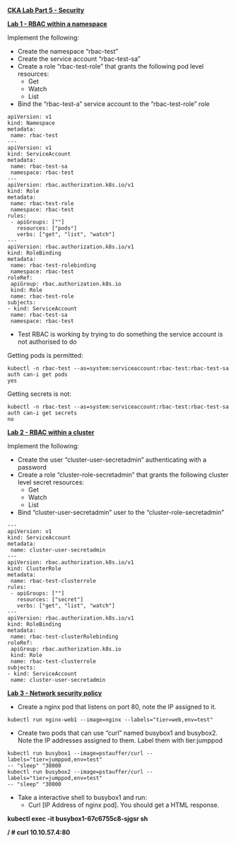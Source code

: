 

**<span style="text-decoration:underline;">CKA Lab Part 5 - Security</span>**

**<span style="text-decoration:underline;">Lab 1 - RBAC within a namespace</span>**

Implement the following:



*   Create the namespace “rbac-test”
*   Create the service account “rbac-test-sa”
*   Create a role “rbac-test-role” that grants the following pod level resources:
    *   Get
    *   Watch
    *   List
*   Bind the “rbac-test-a” service account to the “rbac-test-role” role


```
apiVersion: v1
kind: Namespace
metadata:
 name: rbac-test
---
apiVersion: v1
kind: ServiceAccount
metadata:
 name: rbac-test-sa
 namespace: rbac-test
---
apiVersion: rbac.authorization.k8s.io/v1
kind: Role
metadata:
 name: rbac-test-role
 namespace: rbac-test
rules:
 - apiGroups: [""]
   resources: ["pods"]
   verbs: ["get", "list", "watch"]
---
apiVersion: rbac.authorization.k8s.io/v1
kind: RoleBinding
metadata:
 name: rbac-test-rolebinding
 namespace: rbac-test
roleRef:
 apiGroup: rbac.authorization.k8s.io
 kind: Role
 name: rbac-test-role
subjects:
- kind: ServiceAccount
 name: rbac-test-sa
 namespace: rbac-test

```



*   Test RBAC is working by trying to do something the service account is not authorised to do

Getting pods is permitted:


```
kubectl -n rbac-test --as=system:serviceaccount:rbac-test:rbac-test-sa auth can-i get pods
yes
```


Getting secrets is not:


```
kubectl -n rbac-test --as=system:serviceaccount:rbac-test:rbac-test-sa auth can-i get secrets
no
```


**<span style="text-decoration:underline;">Lab 2 - RBAC within a cluster</span>**

Implement the following:



*   Create the user “cluster-user-secretadmin” authenticating with a password
*   Create a role “cluster-role-secretadmin” that grants the following cluster level secret resources:
    *   Get
    *   Watch
    *   List
*   Bind “cluster-user-secretadmin” user to the “cluster-role-secretadmin”


```
---
apiVersion: v1
kind: ServiceAccount
metadata:
 name: cluster-user-secretadmin
---
apiVersion: rbac.authorization.k8s.io/v1
kind: ClusterRole
metadata:
 name: rbac-test-clusterrole
rules:
 - apiGroups: [""]
   resources: ["secret"]
   verbs: ["get", "list", "watch"]
---
apiVersion: rbac.authorization.k8s.io/v1
kind: RoleBinding
metadata:
 name: rbac-test-clusterRolebinding
roleRef:
 apiGroup: rbac.authorization.k8s.io
 kind: Role
 name: rbac-test-clusterrole
subjects:
- kind: ServiceAccount
 name: cluster-user-secretadmin
```


**<span style="text-decoration:underline;">Lab 3 - Network security policy</span>**



*   Create a nginx pod that listens on port 80, note the IP assigned to it.


```
kubectl run nginx-web1 --image=nginx --labels="tier=web,env=test"

```



*   Create two pods that can use “curl” named busybox1 and busybox2. Note the IP addresses assigned to them. Label them with tier:jumppod


```
kubectl run busybox1 --image=pstauffer/curl --labels="tier=jumppod,env=test"
-- "sleep" "30000
kubectl run busybox2 --image=pstauffer/curl --labels="tier=jumppod,env=test"
-- "sleep" "30000

```



*   Take a interactive shell to busybox1 and run:
    *   Curl [IP Address of nginx pod]. You should get a HTML response.

**kubectl exec -it busybox1-67c6755c8-sjgsr sh**

**/ # curl 10.10.57.4:80**

**<!DOCTYPE html>**

**<html>**

**<head>**

**<title>Welcome to nginx!</title>**

**<style>**



*   Create a NetworkPolicy rule that blocks all ingress traffic to the nginx pod 


```
apiVersion: networking.k8s.io/v1
kind: NetworkPolicy
metadata:
 name: deny-to-nginx
spec:
 podSelector:  
   matchLabels:
     tier: web
 policyTypes:
 - Ingress

```



*   Rerun the curl command from busybox1, it should fail.


```
kubectl exec -it busybox1-76b464d884-gf2cp sh
/ # curl 10.10.57.4:80
^C

```



*   Create a NetworkPolicy that blocks all ingress traffic to the nginx pod with the exception of all pods labelled with tier:jumppod


```
apiVersion: networking.k8s.io/v1
kind: NetworkPolicy
metadata:
 name: deny-to-nginx
spec:
 podSelector:  
   matchLabels:
     tier: web
 policyTypes:
 - Ingress
 ingress:
   - from:
     - podSelector:
         matchLabels:
          tier: jumppod 
```


**<span style="text-decoration:underline;">Lab 4 - Enable Pod Security Policy</span>**

Configure the admission controller in your cluster to use PodSecurityPolicy


```
sudo nano /etc/kubernetes/manifests/kube-apiserver.yaml
```


**Change the line**


```
- --enable-admission-plugins=NodeRestriction
```


**To **


```
- --enable-admission-plugins=NodeRestriction,PodSecurityPolicy
```


**<span style="text-decoration:underline;">Lab 5 - Create policies</span>**

Create two pod security policies



*   One named “Privileged” with no restrictions


```
apiVersion: policy/v1beta1
kind: PodSecurityPolicy
metadata:
  name: privileged
  annotations:
    seccomp.security.alpha.kubernetes.io/allowedProfileNames: '*'
spec:
  privileged: true
  allowPrivilegeEscalation: true
  allowedCapabilities:
  - '*'
  volumes:
  - '*'
  hostNetwork: true
  hostPorts:
  - min: 0
    max: 65535
  hostIPC: true
  hostPID: true
  runAsUser:
    rule: 'RunAsAny'
  seLinux:
    rule: 'RunAsAny'
  supplementalGroups:
    rule: 'RunAsAny'
  fsGroup:
    rule: 'RunAsAny'

```



*   One named “Restricted” with the following restrictions
    *   Cannot run privilaged containers
    *   Can only be exposed on port 433


```
apiVersion: policy/v1beta1
kind: PodSecurityPolicy
metadata:
  name: privileged
  annotations:
    seccomp.security.alpha.kubernetes.io/allowedProfileNames: '*'
spec:
  privileged: false
  allowPrivilegeEscalation: false
  allowedCapabilities:
  - '*'
  volumes:
  - '*'
  hostNetwork: true
  hostPorts:
  - min: 443
    max: 443
  hostIPC: true
  hostPID: true
  runAsUser:
    rule: 'RunAsAny'
  seLinux:
    rule: 'RunAsAny'
  supplementalGroups:
    rule: 'RunAsAny'
  fsGroup:
    rule: 'RunAsAny'
```


**<span style="text-decoration:underline;">Lab 6 - Security Context</span>**

Create a pod that defines subsequent containers to run as a user id of 600


```
apiVersion: v1
kind: Pod
metadata:
 name: security-context-demo
spec:
 securityContext:
   runAsUser: 600
 containers:
   - name : security-context
     image: busybox
     command: [ "sh", "-c", "sleep 1h" ]
```


**<span style="text-decoration:underline;">Lab 7 - Secure persistent key value store</span>**



*   Generate a key that will be used to encrypt information located in etcd and create the respective configuration file


```
head -c 32 /dev/urandom | base64
yriXiiDjtmUdAR/E8qIMWd0xR4YMaqZAqZAj3KJiTSM=

kind: EncryptionConfiguration
apiVersion: apiserver.config.k8s.io/v1
resources:
  - resources:
	- secrets
	providers:
	- aescbc:
    	keys:
    	- name: key1
      	secret: yriXiiDjtmUdAR/E8qIMWd0xR4YMaqZAqZAj3KJiTSM=
	- identity: {}

```



*   Modify the API server to leverage a encryption configuration leveraging the key generated in step 1


```
sudo cat kube-apiserver.yaml
apiVersion: v1
kind: Pod
metadata:
  creationTimestamp: null
  labels:
	component: kube-apiserver
	tier: control-plane
  name: kube-apiserver
  namespace: kube-system
spec:
  containers:
  - command:
	- kube-apiserver
	- --encryption-provider-config=/etc/kubernetes/config/securityconfig.conf

Note: Ensure the location is somewhere that the pod has access to, as defined in the volume and volumemounts section of the config file

```



*   Create a secret called “testsecret” via any applicable means. Verify the contents are encrypted


```
sudo ETCDCTL_API=3 etcdctl get /registry/secrets/default/test-secret  --cacert /etc/kubernetes/pki/etcd/server.crt --cert /etc/kubernetes/pki/etcd/ca.crt --key /etc/kubernetes/pki/etcd/ca.key
[sudo] password for david: 
/registry/secrets/default/test-secret
0�=�������)=9���l$_��6��os�Uj+6ɚ[�� Z1� �o⹏se<J��_��d��}�~�N\�*���h�!�gez�PD
```


For a secret that’s not encrypted


```
sudo ETCDCTL_API=3 etcdctl get /registry/secrets/default/my-secret  --cacert /etc/kubernetes/pki/etcd/server.crt --cert /etc/kubernetes/pki/etcd/ca.crt --key /etc/kubernetes/pki/etcd/ca.key
/registry/secrets/default/my-secret
k8s

v1Secret�
N
    	my-secret▒default"*$5fa1ccff-62aa-11e9-a64a-005056afc0bc2����z▒
password
    	somepassword▒
username
    	someusername
